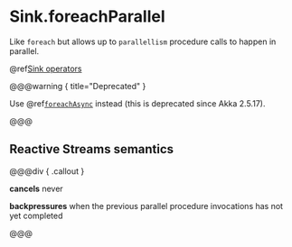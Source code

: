 # Sink.foreachParallel

Like `foreach` but allows up to `parallellism` procedure calls to happen in parallel.

@ref[Sink operators](../index.md#sink-operators)

@@@warning { title="Deprecated" }

Use @ref[`foreachAsync`](foreachAsync.md) instead (this is deprecated since Akka 2.5.17).

@@@

## Reactive Streams semantics

@@@div { .callout }

**cancels** never

**backpressures** when the previous parallel procedure invocations has not yet completed

@@@

